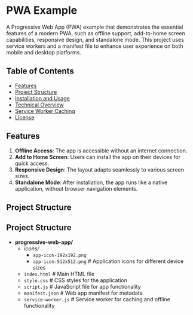 # PWA Example

A Progressive Web App (PWA) example that demonstrates the essential features of a modern PWA, such as offline support, add-to-home screen capabilities, responsive design, and standalone mode. This project uses service workers and a manifest file to enhance user experience on both mobile and desktop platforms.

## Table of Contents
- [Features](#features)
- [Project Structure](#project-structure)
- [Installation and Usage](#installation-and-usage)
- [Technical Overview](#technical-overview)
- [Service Worker Caching](#service-worker-caching)
- [License](#license)

## Features

1. **Offline Access**: The app is accessible without an internet connection.
2. **Add to Home Screen**: Users can install the app on their devices for quick access.
3. **Responsive Design**: The layout adapts seamlessly to various screen sizes.
4. **Standalone Mode**: After installation, the app runs like a native application, without browser navigation elements.

## Project Structure

## Project Structure

- **progressive-web-app/**
  - *icons/*                   
    - `app-icon-192x192.png`
    - `app-icon-512x512.png`    # Application icons for different device sizes
  - `index.html`                # Main HTML file
  - `style.css`                 # CSS styles for the application
  - `script.js`                 # JavaScript file for app functionality
  - `manifest.json`             # Web app manifest for metadata
  - `service-worker.js`         # Service worker for caching and offline functionality

